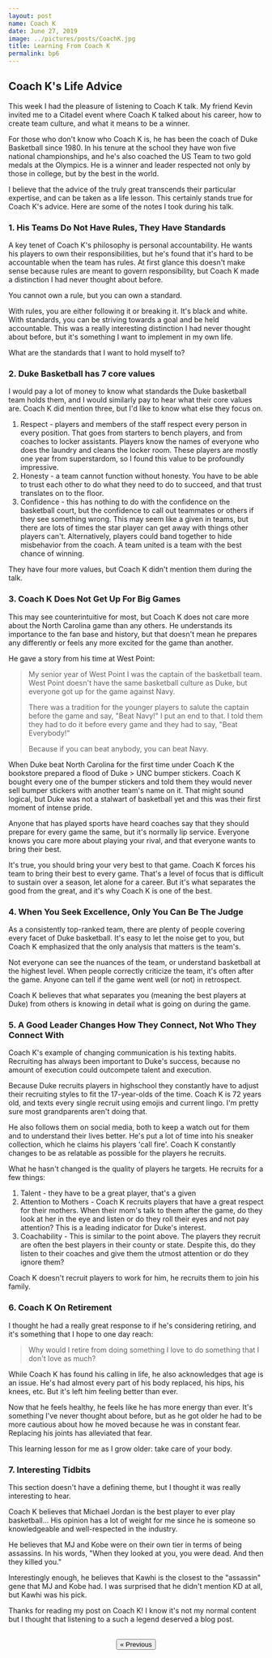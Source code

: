 ```yaml
---
layout: post
name: Coach K
date: June 27, 2019
image: ../pictures/posts/CoachK.jpg
title: Learning From Coach K
permalink: bp6
---
```


## Coach K's Life Advice

This week I had the pleasure of listening to Coach K talk. My friend Kevin invited me to a Citadel event where Coach K talked about his career, how to create team culture, and what it means to be a winner. 

For those who don't know who Coach K is, he has been the coach of Duke Basketball since 1980. In his tenure at the school they have won five national championships, and he's also coached the US Team to two gold medals at the Olympics. He is a winner and leader respected not only by those in college, but by the best in the world.  

I believe that the advice of the truly great transcends their particular expertise, and can be taken as a life lesson. This certainly stands true for Coach K's advice. Here are some of the notes I took during his talk. 

<div class="divider"></div>

### 1. His Teams Do Not Have Rules, They Have Standards

A key tenet of Coach K's philosophy is personal accountability. He wants his players to own their responsibilities, but he's found that it's hard to be accountable when the team has rules. At first glance this doesn't make sense because rules are meant to govern responsibility, but Coach K made a distinction I had never thought about before.

You cannot own a rule, but you can own a standard. 

With rules, you are either following it or breaking it. It's black and white. With standards, you can be striving towards a goal and be held accountable. This was a really interesting distinction I had never thought about before, but it's something I want to implement in my own life. 

What are the standards that I want to hold myself to?

### 2. Duke Basketball has 7 core values 

I would pay a lot of money to know what standards the Duke basketball team holds them, and I would similarly pay to hear what their core values are. Coach K did mention three, but I'd like to know what else they focus on.

1. Respect - players and members of the staff respect every person in every position. That goes from starters to bench players, and from coaches to locker assistants. Players know the names of everyone who does the laundry and cleans the locker room. These players are mostly one year from superstardom, so I found this value to be profoundly impressive.
2. Honesty - a team cannot function without honesty. You have to be able to trust each other to do what they need to do to succeed, and that trust translates on to the floor. 
3. Confidence - this has nothing to do with the confidence on the basketball court, but the confidence to call out teammates or others if they see something wrong. This may seem like a given in teams, but there are lots of times the star player can get away with things other players can't. Alternatively, players could band together to hide misbehavior from the coach. A team united is a team with the best chance of winning.

They have four more values, but Coach K didn't mention them during the talk. 

### 3. Coach K **Does Not** Get Up For Big Games

This may see counterintuitive for most, but Coach K does not care more about the North Carolina game than any others. He understands its importance to the fan base and history, but that doesn't mean he prepares any differently or feels any more excited for the game than another. 

He gave a story from his time at West Point:

> My senior year of West Point I was the captain of the basketball team. West Point doesn't have the same basketball culture as Duke, but everyone got up for the game against Navy.
>
> There was a tradition for the younger players to salute the captain before the game and say, "Beat Navy!" I put an end to that. I told them they had to do it before every game and they had to say, "Beat Everybody!" 
>
> Because if you can beat anybody, you can beat Navy.

When Duke beat North Carolina for the first time under Coach K the bookstore prepared a flood of Duke > UNC bumper stickers. Coach K bought every one of the bumper stickers and told them they would never sell bumper stickers with another team's name on it. That might sound logical, but Duke was not a stalwart of basketball yet and this was their first moment of intense pride. 

Anyone that has played sports have heard coaches say that they should prepare for every game the same, but it's normally lip service. Everyone knows you care more about playing your rival, and that everyone wants to bring their best. 

It's true, you should bring your very best to that game. Coach K forces his team to bring their best to every game. That's a level of focus that is difficult to sustain over a season, let alone for a career. But it's what separates the good from the great, and it's why Coach K is one of the best.

### 4. When You Seek Excellence, Only You Can Be The Judge

As a consistently top-ranked team, there are plenty of people covering every facet of Duke basketball. It's easy to let the noise get to you, but Coach K emphasized that the only analysis that matters is the team's. 

Not everyone can see the nuances of the team, or understand basketball at the highest level. When people correctly criticize the team, it's often after the game. Anyone can tell if the game went well (or not) in retrospect.

Coach K believes that what separates you (meaning the best players at Duke) from others is knowing in detail what is going on during the game. 

### 5. A Good Leader Changes How They Connect, Not Who They Connect With 

Coach K's example of changing communication is his texting habits. Recruiting has always been important to Duke's success, because no amount of execution could outcompete talent and execution. 

Because Duke recruits players in highschool they constantly have to adjust their recruiting styles to fit the 17-year-olds of the time. Coach K is 72 years old, and texts every single recruit using emojis and current lingo. I'm pretty sure most grandparents aren't doing that.

He also follows them on social media, both to keep a watch out for them and to understand their lives better. He's put a lot of time into his sneaker collection, which he claims his players 'call fire'. Coach K constantly changes to be as relatable as possible for the players he recruits. 

What he hasn't changed is the quality of players he targets. He recruits for a few things:

1. Talent - they have to be a great player, that's a given
2. Attention to Mothers - Coach K recruits players that have a great respect for their mothers. When their mom's talk to them after the game, do they look at her in the eye and listen or do they roll their eyes and not pay attention? This is a leading indicator for Duke's interest.
3. Coachability - This is similar to the point above. The players they recruit are often the best players in their county or state. Despite this, do they listen to their coaches and give them the utmost attention or do they ignore them?

Coach K doesn't recruit players to work for him, he recruits them to join his family.

### 6. Coach K On Retirement

I thought he had a really great response to if he's considering retiring, and it's something that I hope to one day reach:

> Why would I retire from doing something I love to do something that I don't love as much?

While Coach K has found his calling in life, he also acknowledges that age is an issue. He's had almost every part of his body replaced, his hips, his knees, etc. But it's left him feeling better than ever.

Now that he feels healthy, he feels like he has more energy than ever. It's something I've never thought about before, but as he got older he had to be more cautious about how he moved because he was in constant fear. Replacing his joints has alleviated that fear. 

This learning lesson for me as I grow older: take care of your body.

### 7. Interesting Tidbits

This section doesn't have a defining theme, but I thought it was really interesting to hear. 

Coach K believes that Michael Jordan is the best player to ever play basketball... His opinion has a lot of weight for me since he is  someone so knowledgeable and well-respected in the industry.

He believes that MJ and Kobe were on their own tier in terms of being assassins. In his words, "When they looked at you, you were dead. And then they killed you."

Interestingly enough, he believes that Kawhi is the closest to the "assassin" gene that MJ and Kobe had. I was surprised that he didn't mention KD at all, but Kawhi was his pick. 

<div class="divider"></div>

Thanks for reading my post on Coach K! I know it's not my normal content but I thought that listening to a such a legend deserved a blog post. 

<br>

<center><a href="/esports-5"><button class="btn-no-outline">&laquo; Previous</button></a></center>